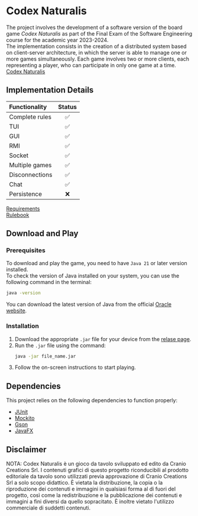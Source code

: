 # Codex Naturalis
The project involves the development of a software version of the board game _Codex Naturalis_ as part of the Final Exam of the Software Engineering course for the academic year 2023-2024.  
The implementation consists in the creation of a distributed system based on client-server architecture, in which the server is able to manage one or more games simultaneously. Each game involves two or more clients, each representing a player, who can participate in only one game at a time.  
[Codex Naturalis](https://www.craniocreations.it/prodotto/codex-naturalis)  

## Implementation Details
| Functionality  | Status |  
|:---------------|:------:|  
| Complete rules | ✅     |  
| TUI            | ✅     |  
| GUI            | ✅     |  
| RMI            | ✅     |  
| Socket         | ✅     |  
| Multiple games | ✅     |  
| Disconnections | ✅     |  
| Chat           | ✅     |  
| Persistence    | ❌     |  

[Requirements](deliverables/requirements/requirements.pdf)  
[Rulebook](deliverables/requirements/codexRulebookEN.pdf)  

## Download and Play
### Prerequisites
To download and play the game, you need to have `Java 21` or later version installed.  
To check the version of Java installed on your system, you can use the following command in the terminal:  
```bash
java -version
```
You can download the latest version of Java from the official [Oracle website](https://www.oracle.com/java/technologies/javase/jdk21-archive-downloads.html).  
### Installation
1. Download the appropriate `.jar` file for your device from the [relase page](https://github.com/matteosalaa/ing-sw-2024-volpi-sala-trifaro-raimondi/releases/tag/CodexNaturalis-v1.0.0).
2. Run the `.jar` file using the command:
   ```bash
   java -jar file_name.jar
   ```
3. Follow the on-screen instructions to start playing.

## Dependencies
This project relies on the following dependencies to function properly:  
- [JUnit](https://junit.org/)  
- [Mockito](https://site.mockito.org/)  
- [Gson](https://github.com/google/gson)  
- [JavaFX](https://openjfx.io/)  

## Disclaimer
NOTA: Codex Naturalis è un gioco da tavolo sviluppato ed edito da Cranio Creations Srl. I contenuti grafici di questo progetto riconducibili al prodotto editoriale da tavolo sono utilizzati previa approvazione di Cranio Creations Srl a solo scopo didattico. È vietata la distribuzione, la copia o la riproduzione dei contenuti e immagini in qualsiasi forma al di fuori del progetto, così come la redistribuzione e la pubblicazione dei contenuti e immagini a fini diversi da quello sopracitato. È inoltre vietato l'utilizzo commerciale di suddetti contenuti.  


